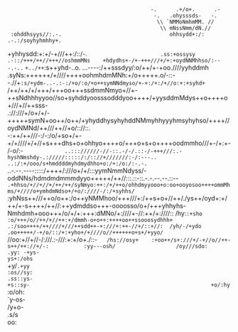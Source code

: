                                                                                                                                                                                                           
                                                 -.      .+/o+.      .-                                             
                                                  -.   .ohysssds-   -.                                                  
                                                   \\ `NMMoNmhmMM. //                                                   
                                                    \\ mNssNmm/dN.//                                         
     :ohddhsyys//:.-.                                  ohhsydd+:/:                               .-.:/soyhyhmhhy+.    
   +yhhysdd:+:+/-+///++:/::/-.`                       .ss:+ossysy                         .-::/+++/++//+++//oshmmMNs   
   +hdydhs+-/+-+++///+/+:+oydNNMhhso/:---.-..`    `+../++`:s++yhd-..o.      ...----:/++sssdyy/:o/++/+-+oo.////yyhddmh   
    .syNs:++++++/+////++++oohmhdmMNh:+/o+++++.o/-::--.//+`:s/+ydm-..-.:-:/+o/:o/+o++symNNdmyso/+-+:/+:/+//o:+:+syhd+`   
       /++/++/+/+++/+++oo+++ssdmmNmyo+//+-++sNdhhhyyoo//so+syhddyoosssodddyoo++++/+yysddmMdys++o++++o+///+//++sss-      
         .://:///+/o+/+/-+++++symN+oo++/o++/+yhyddhysyhyhddNMmyhhyyyhmsyhyhso/++++//oydNMNd/++///++//+o/:://::.         
             -:++/++///-:/-:/o/+so+/+-+/+////+/+//+s+++dhs+o+ohhyo++++o/+++o+s+o++++oodmmho///+-/+:+-/-o/:-`            
                  ..::://////-//-::.-/-/.::-/-+++///:.-hyshNmshdy-.://///:::::/:/:://+///////:-/:---..`                 
                                     `..:/:+/ooo/s+hmddddmyhdmydhho+o:/+:/o:/:-.-.`                                     
          ..-.--.----:::::/++++/:///o+/+/:::yymNmmNdyss/-oddNNs/hdmdmdmmmdyyo+++++/++//:::.::-::.-.-.--.--.::--`        
     .+hhso/+//+//+/++/++/syNmyo:++:/+/++o/ohhdmyyooo+o:oo+ooyosoo++++ommMhms/+////o+ymhdmNdso+/+o/:////-/:/+syhhs/`    
   :yhNss++///++o/o++:/o++yNMMhoo/+++///+:/++s+o+//++/./ys++/oyd+:+/++/+-s++++/++//:++ydmddso+++-oooosso/o+/+++yhhyhs-  
   Nmhdmh+ooo+++/o/+/+:+++:dMNo/+:////+-//:++/+:////:: /hy:`:+sho :o/+++/o//++/+//++:+/dmmh-o+o++:++++oo++ssooosydhhh+  
    .:/soo++++/++////+///++sdd++-+:///+:++-//+/::+//:  /yh/-/+ydo  .oo+++++/-+/o/::/+:+yho+/+////o//++++++o+s+/+yyo/`   
                //oo:+//+//-/:///.:-///:+:+/o+./::-`   /hs://osy+    :+oo++/s+:///+/-+//o//++-s++/++://+/-:          
                                                       :yy---osh/                  
                                                       /oy///sdo:                                                       
                                                       .yy: -+ys-                                                       
                                                        ys+:/ohs`                                                       
                                                        +y/`.+yy                                                        
                                                        :os//sy:                                                        
                                                        .ss::ys-                                                        
                                                         +s::sy-                                                        
                                                         +o/:hy`                                                        
                                                         :o/oh:                                                         
                                                         `y-os-                                                         
                                                          /y+o-                                                         
                                                          .s/s                                                          
                                                           oo:                                                                                                                                                                                  

